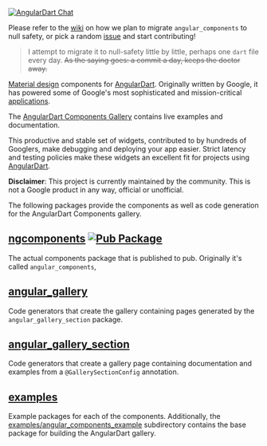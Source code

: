 [![AngularDart Chat](https://img.shields.io/gitter/room/angulardart/community?color=blue&label=angulardart%2Fcommunity&logo=matrix)](https://gitter.im/angulardart/community)

Please refer to the [wiki](https://github.com/angulardart-community/angular_components/wiki) on how we plan to migrate `angular_components` to null safety, or pick a random [issue](https://github.com/angulardart-community/angular_components/issues) and start contributing!

> I attempt to migrate it to null-safety little by little, perhaps one `dart`
file every day. ~~As the saying goes: a commit a day, keeps the doctor away.~~

[Material design] components for [AngularDart]. Originally written by Google, it
has powered some of Google's most sophisticated and mission-critical [applications].

The [AngularDart Components Gallery] contains live examples and documentation.

This productive and stable set of widgets, contributed to by hundreds of
Googlers, make debugging and deploying your app easier. Strict latency and
testing policies make these widgets an excellent fit for projects using
[AngularDart].

**Disclaimer**: This project is currently maintained by the community. This is
not a Google product in any way, official or unofficial.

[Material design]: https://material.io/guidelines
[AngularDart]: https://pub.dev/packages/angular
[applications]: https://news.dartlang.org/2016/03/the-new-adwords-ui-uses-dart-we-asked.html
[AngularDart Components Gallery]: https://angulardart.github.io/angular_components/

The following packages provide the components as well as code generation for the
AngularDart Components gallery.

## [ngcomponents]&nbsp;[![Pub Package](https://img.shields.io/pub/v/ngcomponents.svg)](https://pub.dev/packages/ngcomponents)

The actual components package that is published to pub. Originally it's called
`angular_components`,

## [angular_gallery]

Code generators that create the gallery containing pages generated by the
`angular_gallery_section` package.

## [angular_gallery_section]

Code generators that create a gallery page containing documentation and examples
from a `@GallerySectionConfig` annotation.

## [examples]

Example packages for each of the components. Additionally, the
[examples/angular_components_example] subdirectory contains the base package
for building the AngularDart gallery.

[ngcomponents]: (https://github.com/angulardart-community/angular_components/tree/master/ngcomponents)
[angular_gallery]: (https://github.com/angulardart-community/angular_components/tree/master/angular_gallery)
[angular_gallery_section]: (https://github.com/angulardart-community/angular_components/tree/master/angular_gallery_section)
[examples]: (https://github.com/angulardart-community/angular_components/tree/master/examples)
[examples/angular_components_example]: (https://github.com/angulardart-community/angular_components/tree/master/examples/angular_components_example)
